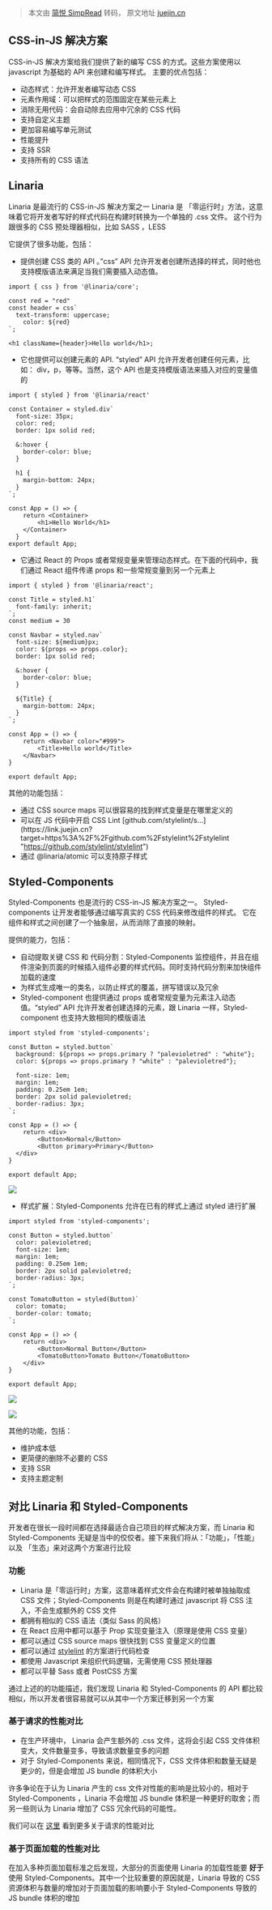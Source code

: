 > 本文由 [简悦 SimpRead](http://ksria.com/simpread/) 转码， 原文地址 [juejin.cn](https://juejin.cn/post/7153146950701973518?searchId=20240120202017BD9D5A30E810FAEC4E61)

CSS-in-JS 解决方案
--------------

CSS-in-JS 解决方案给我们提供了新的编写 CSS 的方式。这些方案使用以 javascript 为基础的 API 来创建和编写样式。
主要的优点包括：
*   动态样式：允许开发者编写动态 CSS
*   元素作用域：可以把样式的范围固定在某些元素上
*   消除无用代码：会自动除去应用中冗余的 CSS 代码
*   支持自定义主题
*   更加容易编写单元测试
*   性能提升
*   支持 SSR
*   支持所有的 CSS 语法

Linaria
-------
Linaria 是最流行的 CSS-in-JS 解决方案之一
Linaria 是 「零运行时」方法，这意味着它将开发者写好的样式代码在构建时转换为一个单独的 .css 文件。
这个行为跟很多的 CSS 预处理器相似，比如 SASS ，LESS

它提供了很多功能，包括：
*   提供创建 CSS 类的 API 。”css” API 允许开发者创建所选择的样式，同时他也支持模版语法来满足当我们需要插入动态值。

```
import { css } from '@linaria/core';

const red = "red"
const header = css`
  text-transform: uppercase;
	color: ${red}
`;

<h1 className={header}>Hello world</h1>;
```
*   它也提供可以创建元素的 API. “styled” API 允许开发者创建任何元素，比如： div，p，等等。当然，这个 API 也是支持模版语法来插入对应的变量值的

```
import { styled } from '@linaria/react'

const Container = styled.div`
  font-size: 35px;
  color: red;
  border: 1px solid red;

  &:hover {
    border-color: blue;
  }

  h1 {
    margin-bottom: 24px;
  }
`;

const App = () => {
    return <Container>
        <h1>Hello World</h1>
    </Container>
  }
export default App;
```


*   它通过 React 的 Props 或者常规变量来管理动态样式。在下面的代码中，我们通过 React 组件传递 props 和一些常规变量到另一个元素上

```
import { styled } from '@linaria/react';

const Title = styled.h1`
  font-family: inherit;
`;
const medium = 30

const Navbar = styled.nav`
  font-size: ${medium}px;
  color: ${props => props.color};
  border: 1px solid red;

  &:hover {
    border-color: blue;
  }

  ${Title} {
    margin-bottom: 24px;
  }
`;

const App = () => {
    return <Navbar color="#999">
        <Title>Hello world</Title>
    </Navbar>
}

export default App;
```

其他的功能包括：

*   通过 CSS source maps 可以很容易的找到样式变量是在哪里定义的
*   可以在 JS 代码中开启 CSS Lint [](https://link.juejin.cn?target=https%3A%2F%2Fgithub.com%2Fstylelint%2Fstylelint "https://github.com/stylelint/stylelint")[github.com/stylelint/s…](https://link.juejin.cn?target=https%3A%2F%2Fgithub.com%2Fstylelint%2Fstylelint "https://github.com/stylelint/stylelint")
*   通过 @linaria/atomic 可以支持原子样式

Styled-Components
-------------------------
Styled-Components 也是流行的 CSS-in-JS 解决方案之一。
Styled-components 让开发者能够通过编写真实的 CSS 代码来修改组件的样式。
它在组件和样式之间创建了一个抽象层，从而消除了直接的映射。

提供的能力，包括：
*   自动提取关键 CSS 和 代码分割：Styled-Components 监控组件，并且在组件渲染到页面的时候插入组件必要的样式代码。同时支持代码分割来加快组件加载的速度
*   为样式生成唯一的类名，以防止样式的覆盖，拼写错误以及冗余
*   Styled-component 也提供通过 props 或者常规变量为元素注入动态值。“styled” API 允许开发者创建选择的元素，跟 Linaria 一样，Styled-component 也支持大致相同的模版语法

```
import styled from 'styled-components';

const Button = styled.button`
  background: ${props => props.primary ? "palevioletred" : "white"};
  color: ${props => props.primary ? "white" : "palevioletred"};

  font-size: 1em;
  margin: 1em;
  padding: 0.25em 1em;
  border: 2px solid palevioletred;
  border-radius: 3px;
`;

const App = () => {
    return <div>
        <Button>Normal</Button>
        <Button primary>Primary</Button>
  </div>
}

export default App;
```

![](https://p9-juejin.byteimg.com/tos-cn-i-k3u1fbpfcp/b71464735a7c48cfb3966060e68da08c~tplv-k3u1fbpfcp-zoom-in-crop-mark:1512:0:0:0.awebp?)

*   样式扩展：Styled-Components 允许在已有的样式上通过 styled 进行扩展

```
import styled from 'styled-components';

const Button = styled.button`
  color: palevioletred;
  font-size: 1em;
  margin: 1em;
  padding: 0.25em 1em;
  border: 2px solid palevioletred;
  border-radius: 3px;
`;

const TomatoButton = styled(Button)`
  color: tomato;
  border-color: tomato;
`;

const App = () => {
    return <div>
        <Button>Normal Button</Button>
        <TomatoButton>Tomato Button</TomatoButton>
    </div>
}

export default App;
```

![](https://p1-juejin.byteimg.com/tos-cn-i-k3u1fbpfcp/113961d591ec476991654dfbc268dd07~tplv-k3u1fbpfcp-zoom-in-crop-mark:1512:0:0:0.awebp?)

![](https://p6-juejin.byteimg.com/tos-cn-i-k3u1fbpfcp/b4d7bb02fc4e499f8e6b40bb8ff443e4~tplv-k3u1fbpfcp-zoom-in-crop-mark:1512:0:0:0.awebp?)

其他的功能，包括：

*   维护成本低
*   更简便的删除不必要的 CSS
*   支持 SSR
*   支持主题定制

对比 Linaria 和 Styled-Components
------------------------------

开发者在很长一段时间都在选择最适合自己项目的样式解决方案，而 Linaria 和 Styled-Components 无疑是当中的佼佼者。接下来我们将从：「功能」，「性能」以及 「生态」来对这两个方案进行比较

### 功能

*   Linaria 是「零运行时」方案，这意味着样式文件会在构建时被单独抽取成 CSS 文件；Styled-Components 则是在构建时通过 javascript 将 CSS 注入，不会生成额外的 CSS 文件
*   都拥有相似的 CSS 语法（类似 Sass 的风格）
*   在 React 应用中都可以基于 Prop 实现变量注入（原理是使用 CSS 变量）
*   都可以通过 CSS source maps 很快找到 CSS 变量定义的位置
*   都可以通过 [stylelint](https://link.juejin.cn?target=https%3A%2F%2Fgithub.com%2Fstylelint%2Fstylelint "https://github.com/stylelint/stylelint") 的方案进行代码检查
*   都使用 Javascript 来组织代码逻辑，无需使用 CSS 预处理器
*   都可以平替 Sass 或者 PostCSS 方案

通过上述的的功能描述，我们发现 Linaria 和 Styled-Components 的 API 都比较相似，所以开发者很容易就可以从其中一个方案迁移到另一个方案

### 基于请求的性能对比

*   在生产环境中， Linaria 会产生额外的 .css 文件，这将会引起 CSS 文件体积变大，文件数量变多，导致请求数量变多的问题
*   对于 Styled-Components 来说，相同情况下，CSS 文件体积和数量无疑是更少的，但是会增加 JS bundle 的体积大小

许多争论在于认为 Linaria 产生的 css 文件对性能的影响是比较小的，相对于 Styled-Components ，Linaria 不会增加 JS bundle 体积是一种更好的取舍；而另一些则认为 Linaria 增加了 CSS 冗余代码的可能性。

我们可以在 [这里](https://link.juejin.cn?target=https%3A%2F%2Fpustelto.com%2Fblog%2Fcss-vs-css-in-js-perf%2F%23network-comparison "https://pustelto.com/blog/css-vs-css-in-js-perf/#network-comparison") 看到更多关于请求的性能对比

### 基于页面加载的性能对比

在加入多种页面加载标准之后发现，大部分的页面使用 Linaria 的加载性能要 **好于** 使用 Styled-Components。其中一个比较重要的原因就是，Linaria 导致的 CSS 资源体积与数量的增加对于页面加载的影响要小于 Styled-Components 导致的 JS bundle 体积的增加
